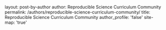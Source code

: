layout: post-by-author
author: Reproducible Science Curriculum Community
permalink: /authors/reproducible-science-curriculum-community/
title: Reproducible Science Curriculum Community
author_profile: 'false'
site-map: 'true'
